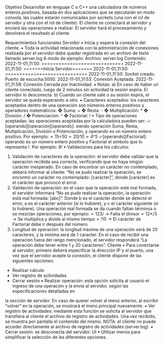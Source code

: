 Objetivo
Desarrollar en lenguaje C o C++ una calculadora de números enteros positivos, basada en dos aplicaciones que se ejecutarán en modo consola, las cuales estarán comunicadas por sockets (una con el rol de servidor y otra con el rol de cliente).
El cliente se conectará al servidor y enviará las operaciones a realizar. El servidor hará el procesamiento y devolverá el resultado al cliente.

Requerimientos funcionales Servidor
▪ Inicia y espera la conexión del cliente.
▪ Toda la actividad relacionada con la administración de conexiones realizada por el servidor debe quedar registrada en un archivo de texto llamado server.log
A modo de ejemplo:
Archivo: server.log Contenido:
2022-11-01_11:50: =============================
2022-11-01_11:50: =======Inicia Servidor=======
2022-11-01_11:50: ============================= 2022-11-01_11:50: Socket creado. Puerto de escucha:5000.
2022-11-01_11:53: Conexión Aceptada.
2022-11-01_11:58: Conexión Cerrada por Inactividad.
▪ Notas:
a) En caso de haber un cliente conectado, luego de 2 minutos sin actividad la sesión expira. El servidor lo desconecta.
b) Cuando un cliente sale o su sesión expira, el servidor se queda esperando a otro.
▪ Caracteres aceptados: los caracteres aceptados dentro de una operación son números enteros positivos y operadores matemáticos:
❖ Suma: +
❖ Resta: -
❖ Multiplicación: *
❖ División: /
❖ Potenciación: ^ ❖ Factorial: !
▪ Tipo de operaciones aceptadas: las operaciones aceptadas por la calculadora pueden ser:
✓ [operando][operación][operando]: siendo operación Suma, Resta, Multiplicación, División o Potenciación, y operando es un número entero positivo. Por ejemplo:
➢ 15+50
➢ 20/10
➢ 4^5
✓[operando][Factorial]: operando es un número entero positivo y Factorial el símbolo que lo representa !. Por ejemplo: 8!
▪ Validaciones para los cálculos:
1. Validación de caracteres de la operación: el servidor debe validar que la operación recibida sea correcta, verificando que no haya ningún carácter inesperado. En caso de encontrar un carácter no contemplado, deberá informar al cliente: “No se pudo realizar la operación, se encontró un carácter no contemplado: [carácter]”, donde [carácter] es el carácter que provocó el error.
2. Validación de operación: en el caso que la operación esté mal formada, el servidor informará “No se pudo realizar la operación, la operación está mal formada: [abc]”. Donde b es el carácter donde se detectó el error, a es el carácter anterior (si lo hubiere), y c el carácter siguiente (si lo hubiere). Una operación mal formada se da cuando faltan términos o se mezclan operaciones, por ejemplo:
➢ 123/ → Falta el divisor
➢ 12*/3 → Se multiplica y divide al mismo tiempo
➢ !15 → El carácter de Factorial debe ir después del número
3. Longitud de operación: la longitud máxima de una operación será de 20 caracteres, y la mínima será de 1 caracter. En el caso de recibir una operación fuera del rango mencionado, el servidor responderá “La operación debe tener entre 1 y 20 caracteres”.
Cliente
▪ Para conectarse al servidor, primero deberá especificar la dirección IP y el puerto, una vez que el servidor acepte la conexión, el cliente dispone de las siguientes opciones:
- Realizar cálculo
- Ver registro de actividades
- Cerrar sesión
▪ Realizar operación: esta opción solicita al usuario el ingreso de una operación y la envía al servidor, según las especificaciones detalladas en

la sección de servidor. En caso de querer volver al menú anterior, al escribir “volver” en la operación, se mostrará el menú principal nuevamente.
▪ Ver registro de actividades: mediante esta función se solicita al servidor que transfiera al cliente el archivo de registro de actividades. Una vez recibido, se muestra por pantalla el contenido del mismo.
NOTA: el cliente no puede acceder directamente al archivo de registro de actividades (server.log).
▪ Cerrar sesión: se desconecta del servidor.
UI
▪ Utilizar menús para simplificar la selección de las diferentes opciones.
